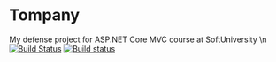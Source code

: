 # Tompany
My defense project for ASP.NET Core MVC course at SoftUniversity \n
[![Build Status](https://dev.azure.com/momchilvarbanov/Tompany/_apis/build/status/Tompany?branchName=main)](https://dev.azure.com/momchilvarbanov/Tompany/_build/latest?definitionId=2&branchName=main)
[![Build status](https://ci.appveyor.com/api/projects/status/41l28kf679kh2hen?svg=true)](https://ci.appveyor.com/project/mvarbanov97/tompany)
